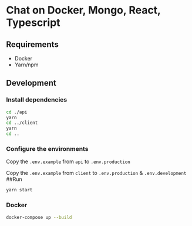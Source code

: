 # Chat on Docker, Mongo, React, Typescript

## Requirements

-  Docker
-  Yarn/npm

## Development
### Install dependencies
```bash
cd ./api
yarn
cd ../client
yarn
cd ..
```
### Configure the environments
   Copy the `.env.example` from `api` to `.env.production`
   
   Copy the `.env.example` from `client` to `.env.production` & `.env.development`
##Run   
```bash
yarn start
```
### Docker
```bash
docker-compose up --build
```
